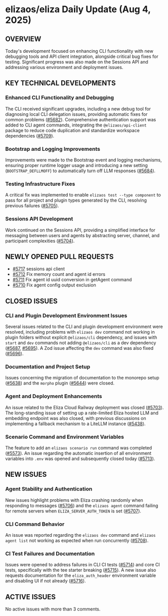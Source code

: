 # elizaos/eliza Daily Update (Aug 4, 2025)
## OVERVIEW 
Today's development focused on enhancing CLI functionality with new debugging tools and API client integration, alongside critical bug fixes for testing. Significant progress was also made on the Sessions API and addressing various environment and deployment issues.

## KEY TECHNICAL DEVELOPMENTS

### Enhanced CLI Functionality and Debugging
The CLI received significant upgrades, including a new debug tool for diagnosing local CLI delegation issues, providing automatic fixes for common problems ([#5682](https://github.com/elizaos/eliza/pull/5682)). Comprehensive authentication support was added to CLI agent commands, integrating the `@elizaos/api-client` package to reduce code duplication and standardize workspace dependencies ([#5709](https://github.com/elizaos/eliza/pull/5709)).

### Bootstrap and Logging Improvements
Improvements were made to the Bootstrap event and logging mechanisms, ensuring proper runtime logger usage and introducing a new setting (`BOOTSTRAP_DEFLLMOFF`) to automatically turn off LLM responses ([#5684](https://github.com/elizaos/eliza/pull/5684)).

### Testing Infrastructure Fixes
A critical fix was implemented to enable `elizaos test --type component` to pass for all project and plugin types generated by the CLI, resolving previous failures ([#5705](https://github.com/elizaos/eliza/pull/5705)).

### Sessions API Development
Work continued on the Sessions API, providing a simplified interface for messaging between users and agents by abstracting server, channel, and participant complexities ([#5704](https://github.com/elizaos/eliza/pull/5704)).

## NEWLY OPENED PULL REQUESTS
- [#5717](https://github.com/elizaos/eliza/pull/5717) sessions api client
- [#5712](https://github.com/elizaos/eliza/pull/5712) Fix memory count and agent id errors
- [#5711](https://github.com/elizaos/eliza/pull/5711) Fix agent id uuid conversion in getAgent command
- [#5710](https://github.com/elizaos/eliza/pull/5710) Fix agent config output exclusion

## CLOSED ISSUES

### CLI and Plugin Development Environment Issues
Several issues related to the CLI and plugin development environment were resolved, including problems with `elizaos dev` command not working in plugin folders without explicit `@elizaos/cli` dependency, and issues with `start` and `dev` commands not adding `@elizaos/cli` as a dev dependency ([#5687](https://github.com/elizaos/eliza/issues/5687), [#5695](https://github.com/elizaos/eliza/issues/5695)). A Zod issue affecting the `dev` command was also fixed ([#5696](https://github.com/elizaos/eliza/issues/5696)).

### Documentation and Project Setup
Issues concerning the migration of documentation to the monorepo setup ([#5638](https://github.com/elizaos/eliza/issues/5638)) and the `morpho` plugin ([#5644](https://github.com/elizaos/eliza/issues/5644)) were closed.

### Agent and Deployment Enhancements
An issue related to the Eliza Cloud Railway deployment was closed ([#5703](https://github.com/elizaos/eliza/issues/5703)). The long-standing issue of setting up a rate-limited Eliza hosted LLM and embedding endpoint was also closed, with previous discussions on implementing a fallback mechanism to a LiteLLM instance ([#5438](https://github.com/elizaos/eliza/issues/5438)).

### Scenario Command and Environment Variables
The feature to add an `elizaos scenario run` command was completed ([#5573](https://github.com/elizaos/eliza/issues/5573)). An issue regarding the automatic insertion of all environment variables into `.env` was opened and subsequently closed today ([#5713](https://github.com/elizaos/eliza/issues/5713)).

## NEW ISSUES

### Agent Stability and Authentication
New issues highlight problems with Eliza crashing randomly when responding to messages ([#5706](https://github.com/elizaos/eliza/issues/5706)) and the `elizaos agent` command failing for remote servers when `ELIZA_SERVER_AUTH_TOKEN` is set ([#5707](https://github.com/elizaos/eliza/issues/5707)).

### CLI Command Behavior
An issue was reported regarding the `elizaos dev` command and `elizaos agent list` not working as expected when run concurrently ([#5708](https://github.com/elizaos/eliza/issues/5708)).

### CI Test Failures and Documentation
Issues were opened to address failures in CLI CI tests ([#5714](https://github.com/elizaos/eliza/issues/5714)) and core CI tests, specifically with the tee starter breaking ([#5715](https://github.com/elizaos/eliza/issues/5715)). A new issue also requests documentation for the `eliza_auth_header` environment variable and disabling UI if not already ([#5716](https://github.com/elizaos/eliza/issues/5716)).

## ACTIVE ISSUES
No active issues with more than 3 comments.